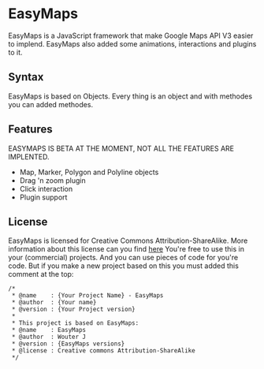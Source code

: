# EasyMaps
EasyMaps is a JavaScript framework that make Google Maps API V3 easier to implend. EasyMaps also added some animations, interactions and plugins to it.

## Syntax
EasyMaps is based on Objects. Every thing is an object and with methodes you can added methodes.

## Features
EASYMAPS IS BETA AT THE MOMENT, NOT ALL THE FEATURES ARE IMPLENTED.

- Map, Marker, Polygon and Polyline objects
- Drag 'n zoom plugin
- Click interaction
- Plugin support

## License
EasyMaps is licensed for Creative Commons Attribution-ShareAlike. More information about this license can you find [here](http://creativecommons.org/licenses/by-sa/3.0/ "creative commons")
You're free to use this in your (commercial) projects. And you can use pieces of code for you're code. But if you make a new project based on this you must added this comment at the top:

	/*
	 * @name	: {Your Project Name} - EasyMaps
	 * @author	: {Your name}
	 * @version	: {Your Project version}
	 * 
	 * This project is based on EasyMaps:
	 * @name	: EasyMaps
	 * @author	: Wouter J
	 * @version	: {EasyMaps versions}
	 * @license	: Creative commons Attribution-ShareAlike
	 */
